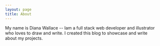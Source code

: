 ```yaml
---
layout: page
title: About
---
```



My name is Diana Wallace -- Iam a full stack web developer and illustrator who loves to draw and write.
I created this blog to showcase and write about my projects.


